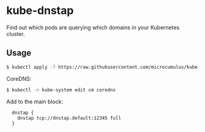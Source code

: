 # kube-dnstap

Find out which pods are querying which domains in your Kubernetes cluster.

## Usage

```bash
$ kubectl apply -f https://raw.githubusercontent.com/microcumulus/kube-dnstap/master/k8s.yaml
```

CoreDNS:

```bash
$ kubectl -n kube-system edit cm coredns
```

Add to the main block:

```coredns
  dnstap {
    dnstap tcp://dnstap.default:12345 full
  }
```

